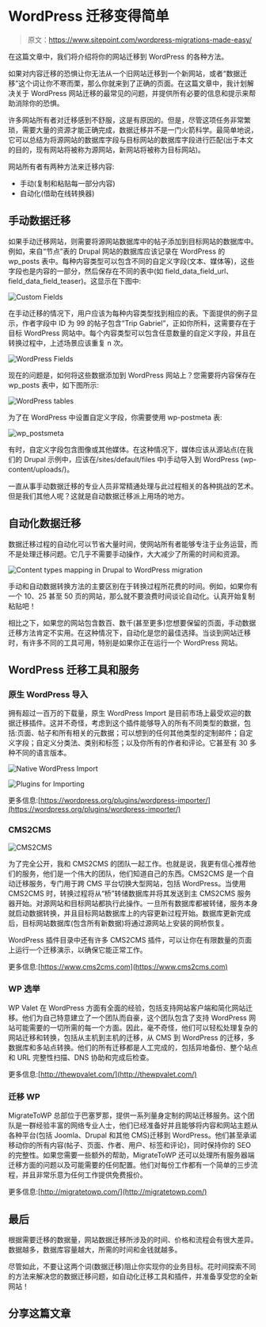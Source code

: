 # WordPress 迁移变得简单

> 原文：<https://www.sitepoint.com/wordpress-migrations-made-easy/>

在这篇文章中，我们将介绍将你的网站迁移到 WordPress 的各种方法。

如果对内容迁移的恐惧让你无法从一个旧网站迁移到一个新网站，或者“数据迁移”这个词让你不寒而栗，那么你就来到了正确的页面。在这篇文章中，我计划解决关于 WordPress 网站迁移的最常见的问题，并提供所有必要的信息和提示来帮助消除你的恐惧。

许多网站所有者对迁移感到不舒服，这是有原因的。但是，尽管这项任务非常繁琐，需要大量的资源才能正确完成，数据迁移并不是一门火箭科学。最简单地说，它可以总结为将源网站的数据库字段与目标网站的数据库字段进行匹配(出于本文的目的，现有网站将被称为源网站，新网站将被称为目标网站)。

网站所有者有两种方法来迁移内容:

*   手动(复制和粘贴每一部分内容)
*   自动化(借助在线转换器)

## 手动数据迁移

如果手动迁移网站，则需要将源网站数据库中的帖子添加到目标网站的数据库中。例如，来自“节点”表的 Drupal 网站的数据库应该记录在 WordPress 的 wp_posts 表中。每种内容类型可以包含不同的自定义字段(文本、媒体等)，这些字段也是内容的一部分，然后保存在不同的表中(如 field_data_field_url、field_data_field_teaser)。这显示在下图中:

![Custom Fields](img/3a3bc03b8f8f06daab36ae8991267b58.png)

在手动迁移的情况下，用户应该为每种内容类型找到相应的表。下面提供的例子显示，作者字段中 ID 为 99 的帖子包含“Trip Gabriel”，正如你所料，这需要存在于目标 WordPress 网站中。每个内容类型可以包含任意数量的自定义字段，并且在转换过程中，上述场景应该重复 n 次。

![WordPress Fields](img/5695098984b38a674e8b906cf0bf4c24.png)

现在的问题是，如何将这些数据添加到 WordPress 网站上？您需要将内容保存在 wp_posts 表中，如下图所示:

![WordPress tables](img/e09419178a9a0a33a449e5fcf5180a08.png)

为了在 WordPress 中设置自定义字段，你需要使用 wp-postmeta 表:

![wp_postsmeta](img/31873187940ada5e4f08f2450823051d.png)

有时，自定义字段包含图像或其他媒体。在这种情况下，媒体应该从源站点(在我们的 Drupal 示例中，应该在/sites/default/files 中)手动导入到 WordPress (wp-content/uploads/)。

一直从事手动数据迁移的专业人员非常精通处理与此过程相关的各种挑战的艺术。但是我们其他人呢？这就是自动数据迁移派上用场的地方。

## 自动化数据迁移

数据迁移过程的自动化可以节省大量时间，使网站所有者能够专注于业务运营，而不是处理迁移问题。它几乎不需要手动操作，大大减少了所需的时间和资源。

![Content types mapping in Drupal to WordPress migration](img/56194e257d04f435fd854f2bdb6a389f.png)

手动和自动数据转换方法的主要区别在于转换过程所花费的时间。例如，如果你有一个 10、25 甚至 50 页的网站，那么就不要浪费时间谈论自动化。认真开始复制粘贴吧！

相比之下，如果您的网站包含数百、数千(甚至更多)您想要保留的页面，手动数据迁移方法肯定不实用。在这种情况下，自动化是您的最佳选择。当谈到网站迁移时，有许多不同的工具可用，特别是如果你正在运行一个 WordPress 网站。

## WordPress 迁移工具和服务

### 原生 WordPress 导入

拥有超过一百万的下载量，原生 WordPress Import 是目前市场上最受欢迎的数据迁移插件。这并不奇怪，考虑到这个插件能够导入的所有不同类型的数据，包括:页面、帖子和所有相关的元数据；可以想到的任何其他类型的定制邮件；自定义字段；自定义分类法、类别和标签；以及你所有的作者和评论。它甚至有 30 多种不同的语言版本。

![Native WordPress Import](img/b6ac65f1790a06087838c780c0fd8227.png)

![Plugins for Importing](img/28bd7a87e9e0f70b70ce73f10d045e2b.png)

更多信息:[https://wordpress.org/plugins/wordpress-importer/](https://wordpress.org/plugins/wordpress-importer/)

### CMS2CMS

![CMS2CMS](img/233679760051476c5a7a70dca489dc29.png)

为了完全公开，我和 CMS2CMS 的团队一起工作。也就是说，我更有信心推荐他们的服务，他们是一个伟大的团队，他们知道自己的东西。CMS2CMS 是一个自动迁移服务，专门用于跨 CMS 平台切换大型网站，包括 WordPress。当使用 CMS2CMS 时，转换过程将从“桥”转储数据库并将其发送到主 CMS2CMS 服务器开始。对源网站和目标网站都执行此操作。一旦所有数据库都被转储，服务本身就启动数据转换，并且目标网站数据库上的内容更新过程开始。数据库更新完成后，目标网站数据库(包含所有新数据)将通过源网站上安装的网桥恢复。

WordPress 插件目录中还有许多 CMS2CMS 插件，可以让你在有限数量的页面上运行一个迁移演示，以确保它能正常工作。

更多信息:[https://www.cms2cms.com](https://www.cms2cms.com)

### WP 选举

WP Valet 在 WordPress 方面有全面的经验，包括支持网站客户端和简化网站迁移。他们为自己特意建立了一个团队而自豪，这个团队包含了支持 WordPress 网站可能需要的一切所需的每一个方面。因此，毫不奇怪，他们可以轻松处理复杂的网站迁移和转换，包括从主机到主机的迁移，从 CMS 到 WordPress 的迁移，多数据库和多站点转换。他们的所有迁移都是人工完成的，包括异地备份、整个站点和 URL 完整性扫描、DNS 协助和完成后检查。

更多信息:[http://thewpvalet.com/](http://thewpvalet.com/)

### 迁移 WP

MigrateToWP 总部位于巴塞罗那，提供一系列量身定制的网站迁移服务。这个团队是一群经验丰富的网络专业人士，他们已经准备好并且能够将内容和网站主题从各种平台(包括 Joomla、Drupal 和其他 CMS)迁移到 WordPress。他们甚至承诺移动你的所有内容(帖子、页面、作者、用户、标签和评论)，同时保持你的 SEO 的完整性。如果您需要一些额外的帮助，MigrateToWP 还可以处理所有服务器端迁移方面的问题以及可能需要的任何配置。他们对每份工作都有一个简单的三步流程，并且非常乐意为任何工作提供免费报价。

更多信息:[http://migratetowp.com/](http://migratetowp.com/)

## 最后

根据需要迁移的数据量，网站数据迁移所涉及的时间、价格和流程会有很大差异。数据越多，数据库容量越大，所需的时间和金钱就越多。

尽管如此，不要让这两个词(数据迁移)阻止你实现你的业务目标。花时间探索不同的方法来解决您的数据迁移问题，如自动化迁移工具和插件，并准备享受您的全新网站！

## 分享这篇文章